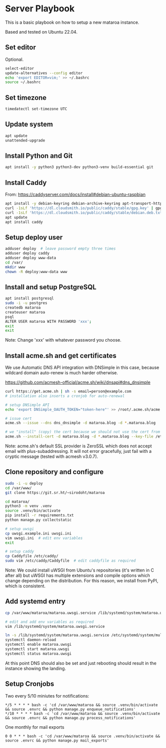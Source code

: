 # Server Playbook

This is a basic playbook on how to setup a new mataroa instance.

Based and tested on Ubuntu 22.04.

## Set editor

Optional.

```sh
select-editor
update-alternatives --config editor
echo 'export EDITOR=vim;' >> ~/.bashrc
source ~/.bashrc
```

## Set timezone

```sh
timedatectl set-timezone UTC
```

## Update system

```sh
apt update
unattended-upgrade
```

## Install Python and Git

```sh
apt install -y python3 python3-dev python3-venv build-essential git
```

## Install Caddy

From: https://caddyserver.com/docs/install#debian-ubuntu-raspbian

```sh
apt install -y debian-keyring debian-archive-keyring apt-transport-https
curl -1sLf 'https://dl.cloudsmith.io/public/caddy/stable/gpg.key' | gpg --dearmor -o /usr/share/keyrings/caddy-stable-archive-keyring.gpg
curl -1sLf 'https://dl.cloudsmith.io/public/caddy/stable/debian.deb.txt' | tee /etc/apt/sources.list.d/caddy-stable.list
apt update
apt install caddy
```

## Setup deploy user

```sh
adduser deploy  # leave password empty three times
adduser deploy caddy
adduser deploy www-data
cd /var/
mkdir www
chown -R deploy:www-data www
```

## Install and setup PostgreSQL

```sh
apt install postgresql
sudo -i -u postgres
createdb mataroa
createuser mataroa
psql
ALTER USER mataroa WITH PASSWORD 'xxx';
exit
exit
```

Note: Change 'xxx' with whatever password you choose.

## Install acme.sh and get certificates

We use Automatic DNS API integration with DNSimple in this case, because
wildcard domain auto-renew is much harder otherwise.

https://github.com/acmesh-official/acme.sh/wiki/dnsapi#dns_dnsimple

```sh
curl https://get.acme.sh | sh -s email=person@example.com
# installation also inserts a cronjob for auto-renewal

# setup DNSimple API
echo 'export DNSimple_OAUTH_TOKEN="token-here"' >> /root/.acme.sh/acme.sh.env

# issue cert
acme.sh --issue --dns dns_dnsimple -d mataroa.blog -d *.mataroa.blog

# we "install" (copy) the cert because we should not use the cert from acme.sh's internal store
acme.sh --install-cert -d mataroa.blog -d *.mataroa.blog --key-file /etc/caddy/mataroa-blog-key.pem --fullchain-file /etc/caddy/mataroa-blog-cert.pem --reloadcmd "chown caddy:www-data /etc/caddy/mataroa-blog-{cert,key}.pem && systemctl restart caddy"
```

Note: acme.sh's default SSL provider is ZeroSSL which does not accept email with
plus-subaddressing. It will not error gracefully, just fail with a cryptic
message (tested with acmesh v3.0.7).

## Clone repository and configure

```sh
sudo -i -u deploy
cd /var/www/
git clone https://git.sr.ht/~sirodoht/mataroa

cd mataroa/
python3 -m venv .venv
source .venv/bin/activate
pip install -r requirements.txt
python manage.py collectstatic

# setup uwsgi
cp uwsgi.example.ini uwsgi.ini
vim uwsgi.ini  # edit env variables
exit

# setup caddy
cp Caddyfile /etc/caddy/
sudo vim /etc/caddy/Caddyfile  # edit caddyfile as required
```

Note: We could install uWSGI from Ubuntu's repositories (it's written in C
after all) but uWSGI has multiple extensions and compile options which change
depending on the distribution. For this reason, we install from PyPI, which is
consistent.

## Add systemd entry

```sh
cp /var/www/mataroa/mataroa.uwsgi.service /lib/systemd/system/mataroa.uwsgi.service

# edit and add env variables as required
vim /lib/systemd/system/mataroa.uwsgi.service

ln -s /lib/systemd/system/mataroa.uwsgi.service /etc/systemd/system/multi-user.target.wants/
systemctl daemon-reload
systemctl enable mataroa.uwsgi
systemctl start mataroa.uwsgi
systemctl status mataroa.uwsgi
```

At this point DNS should also be set and just rebooting should result in the
instance showing the landing.

## Setup Cronjobs

Two every 5/10 miniutes for notifications:

```
*/5 * * * * bash -c 'cd /var/www/mataroa && source .venv/bin/activate && source .envrc && python manage.py enqueue_notifications'
*/10 * * * * bash -c 'cd /var/www/mataroa && source .venv/bin/activate && source .envrc && python manage.py process_notifications'
```

One monthly for mail exports

```
0 0 * * * bash -c 'cd /var/www/mataroa && source .venv/bin/activate && source .envrc && python manage.py mail_exports'
```
